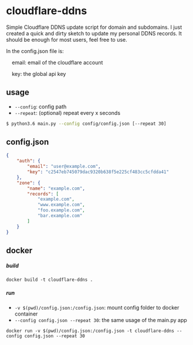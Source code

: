 # cloudflare-ddns
Simple Cloudflare DDNS update script for domain and subdomains.
I just created a quick and dirty sketch to update my personal DDNS records. It should be enough for most users, feel free to use.


In the config.json file is:

&nbsp;&nbsp;&nbsp;&nbsp;email: email of the cloudflare account

&nbsp;&nbsp;&nbsp;&nbsp;key: the global api key


## usage
* ```--config```: config path
* ```--repeat```: (optional) repeat every x seconds

```bash
$ python3.6 main.py --config config/config.json [--repeat 30]
```

## config.json

```json
{
    "auth": {
        "email": "user@example.com",
        "key": "c2547eb745079dac9320b638f5e225cf483cc5cfdda41"
    },
    "zone": {
        "name": "example.com",
        "records": [
            "example.com",
            "www.example.com",
            "foo.example.com",
            "bar.example.com"
        ]
    }
}
```

## docker
##### build
```
docker build -t cloudflare-ddns .
```

##### run
* ```-v $(pwd)/config.json:/config.json```: mount config folder to docker container
* ```--config config.json --repeat 30```: the same usage of the main.py app

```
docker run -v $(pwd)/config.json:/config.json -t cloudflare-ddns --config config.json --repeat 30
```
